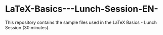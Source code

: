 # LaTeX-Basics---Lunch-Session-EN-
This repository contains the sample files used in the LaTeX Basics - Lunch Session (30 minutes).
